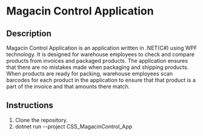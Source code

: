 # Magacin Control Application

## Description
Magacin Control Application is an application written in .NET(C#) using WPF technology. 
It is designed for warehouse employees to check and compare products from invoices and packaged products. The application ensures that there are no mistakes made when packaging and shipping products.
When products are ready for packing, warehouse employees scan barcodes for each product in the application to ensure that that product is a part of the invoice and that amounts there match.

## Instructions
1. Clone the repository.
2. dotnet run --project CSS_MagacinControl_App 
